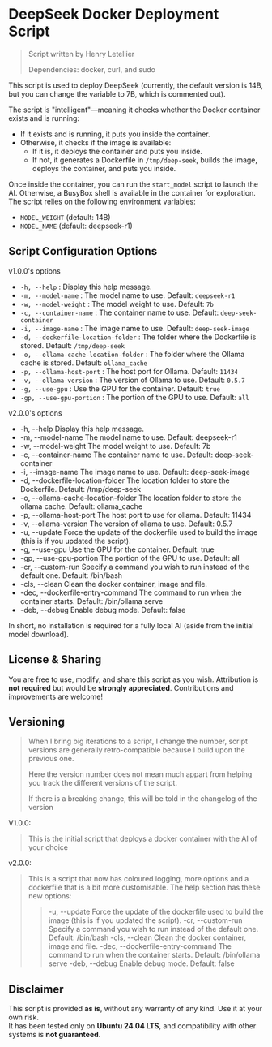 # DeepSeek Docker Deployment Script

> Script written by Henry Letellier  
>
> Dependencies: docker, curl, and sudo  

This script is used to deploy DeepSeek (currently, the default version is 14B, but you can change the variable to 7B, which is commented out).  

The script is "intelligent"—meaning it checks whether the Docker container exists and is running:  

- If it exists and is running, it puts you inside the container.  
- Otherwise, it checks if the image is available:  
  - If it is, it deploys the container and puts you inside.  
  - If not, it generates a Dockerfile in `/tmp/deep-seek`, builds the image, deploys the container, and puts you inside.  

Once inside the container, you can run the `start_model` script to launch the AI. Otherwise, a BusyBox shell is available in the container for exploration. The script relies on the following environment variables:  

- `MODEL_WEIGHT` (default: 14B)  
- `MODEL_NAME` (default: deepseek-r1)  

## Script Configuration Options  

v1.0.0's options

- `-h, --help` : Display this help message.  
- `-m, --model-name` : The model name to use. Default: `deepseek-r1`  
- `-w, --model-weight` : The model weight to use. Default: `7b`  
- `-c, --container-name` : The container name to use. Default: `deep-seek-container`  
- `-i, --image-name` : The image name to use. Default: `deep-seek-image`  
- `-d, --dockerfile-location-folder` : The folder where the Dockerfile is stored. Default: `/tmp/deep-seek`  
- `-o, --ollama-cache-location-folder` : The folder where the Ollama cache is stored. Default: `ollama_cache`  
- `-p, --ollama-host-port` : The host port for Ollama. Default: `11434`  
- `-v, --ollama-version` : The version of Ollama to use. Default: `0.5.7`  
- `-g, --use-gpu` : Use the GPU for the container. Default: `true`  
- `-gp, --use-gpu-portion` : The portion of the GPU to use. Default: `all`  

v2.0.0's options

- -h,   --help                         Display this help message.
- -m,   --model-name                   The model name to use. Default: deepseek-r1
- -w,   --model-weight                 The model weight to use. Default: 7b
- -c,   --container-name               The container name to use. Default: deep-seek-container
- -i,   --image-name                   The image name to use. Default: deep-seek-image
- -d,   --dockerfile-location-folder   The location folder to store the Dockerfile. Default: /tmp/deep-seek
- -o,   --ollama-cache-location-folder The location folder to store the ollama cache. Default: ollama_cache
- -p,   --ollama-host-port             The host port to use for ollama. Default: 11434
- -v,   --ollama-version               The version of ollama to use. Default: 0.5.7
- -u,   --update                       Force the update of the dockerfile used to build the image (this is if you updated the script).
- -g,   --use-gpu                      Use the GPU for the container. Default: true
- -gp,  --use-gpu-portion              The portion of the GPU to use. Default: all
- -cr,  --custom-run                   Specify a command you wish to run instead of the default one. Default: /bin/bash
- -cls, --clean                        Clean the docker container, image and file.
- -dec, --dockerfile-entry-command     The command to run when the container starts. Default: /bin/ollama serve
- -deb, --debug                        Enable debug mode. Default: false

In short, no installation is required for a fully local AI (aside from the initial model download).  

## License & Sharing  

You are free to use, modify, and share this script as you wish. Attribution is **not required** but would be **strongly appreciated**. Contributions and improvements are welcome!  

## Versioning
>
> When I bring big iterations to a script, I change the number, script versions are generally retro-compatible because I build upon the previous one.
>
> Here the version number does not mean much appart from helping you track the different versions of the script.
>
> If there is a breaking change, this will be told in the changelog of the version

V1.0.0:
> This is the initial script that deploys a docker container with the AI of your choice

v2.0.0:
> This is a script that now has coloured logging, more options and a dockerfile that is a bit more customisable.
> The help section has these new options:
>> -u,   --update                       Force the update of the dockerfile used to build the image (this is if you updated the script).
>> -cr,  --custom-run                   Specify a command you wish to run instead of the default one. Default: /bin/bash
>> -cls, --clean                        Clean the docker container, image and file.
>> -dec, --dockerfile-entry-command     The command to run when the container starts. Default: /bin/ollama serve
>> -deb, --debug                        Enable debug mode. Default: false

## Disclaimer  

This script is provided **as is**, without any warranty of any kind. Use it at your own risk.  
It has been tested only on **Ubuntu 24.04 LTS**, and compatibility with other systems is **not guaranteed**.  
